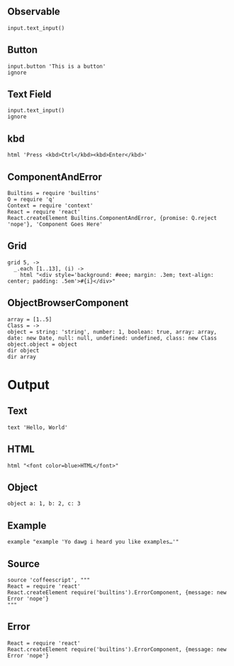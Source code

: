 ## Observable

    input.text_input()

## Button

    input.button 'This is a button'
    ignore

## Text Field

    input.text_input()
    ignore

## kbd

    html 'Press <kbd>Ctrl</kbd><kbd>Enter</kbd>'

## ComponentAndError

    Builtins = require 'builtins'
    Q = require 'q'
    Context = require 'context'
    React = require 'react'
    React.createElement Builtins.ComponentAndError, {promise: Q.reject 'nope'}, 'Component Goes Here'

## Grid

    grid 5, ->
      _.each [1..13], (i) ->
        html "<div style='background: #eee; margin: .3em; text-align: center; padding: .5em'>#{i}</div>"

## ObjectBrowserComponent

    array = [1..5]
    Class = ->
    object = string: 'string', number: 1, boolean: true, array: array, date: new Date, null: null, undefined: undefined, class: new Class
    object.object = object
    dir object
    dir array

# Output
## Text

    text 'Hello, World'

## HTML

    html "<font color=blue>HTML</font>"

## Object

    object a: 1, b: 2, c: 3

## Example

    example "example 'Yo dawg i heard you like examples…'"

## Source

    source 'coffeescript', """
    React = require 'react'
    React.createElement require('builtins').ErrorComponent, {message: new Error 'nope'}
    """

## Error

    React = require 'react'
    React.createElement require('builtins').ErrorComponent, {message: new Error 'nope'}
